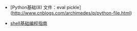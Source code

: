 + [Python基础(8) 文件：eval pickle］(http://www.cnblogs.com/archimedes/p/python-file.html)

+ [shell基础编程指南](http://www.freeos.com/guides/lsst/)
